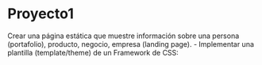 # Proyecto1
Crear una página estática que muestre información sobre una persona (portafolio), producto, negocio, empresa (landing page). - Implementar una plantilla (template/theme) de un Framework de CSS:
